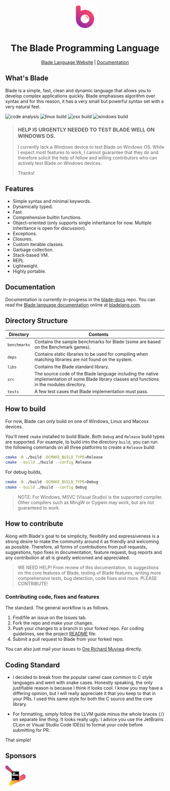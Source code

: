 <div align="center">
<p>
    <img width="80" src="./blade-icon.png?sanitize=true">
</p>
<h1>The Blade Programming Language</h1>

[Blade Language Website](https://bladelang.com) |
[Documentation](https://bladelang.com)
</div>


## What's Blade

Blade is a simple, fast, clean and dynamic language that allows you to develop complex applications 
quickly. Blade emphasises algorithm over syntax and for this reason, it has a very small but powerful 
syntax set with a very natural feel.

![code analysis](https://github.com/blade-lang/blade/actions/workflows/codeql.yml/badge.svg)
![linux build](https://github.com/blade-lang/blade/actions/workflows/linux-build.yml/badge.svg)
![osx build](https://github.com/blade-lang/blade/actions/workflows/osx-build.yml/badge.svg)
![windows build](https://github.com/blade-lang/blade/actions/workflows/windows-build.yml/badge.svg)


> ### HELP IS URGENTLY NEEDED TO TEST BLADE WELL ON WINDOWS OS.
> I currently lack a Windows device to test Blade on Windows OS.
> While I expect most features to work, I cannot guarantee that they do
> and therefore solicit the help of fellow and willing contributors who
> can actively test Blade on Windows devices.
> 
> Thanks!


## Features

- Simple syntax and minimal keywords.
- Dynamically typed.
- Fast.
- Comprehensive builtin functions.
- Object-oriented (only supports single inheritance for now.
  Multiple inheritance is open for discussion).
- Exceptions.
- Closures.
- Custom iterable classes.
- Garbage collection.
- Stack-based VM.
- REPL
- Lightweight.
- Highly portable.


## Documentation

Documentation is currently in-progress in the [blade-docs](https://github.com/blade-lang/blade-docs) repo.
You can read the [Blade language documentation](https://bladelang.com) online at [bladelang.com](https://bladelang.com).



## Directory Structure

| Directory | Contents 
|-----------|----------
| `benchmarks` | Contains the sample benchmarks for Blade (some are based on the Benchmark games).
| `deps` | Contains static libraries to be used for compiling when matching libraries are not found on the system.
| `libs` | Contains the Blade standard library.
| `src` | The source code of the Blade language including the native implementation of some Blade library classes and functions in the modules directory.
| `tests` | A few test cases that Blade implementation must pass.



## How to build

For now, Blade can only build on one of Windows, Linux and Macosx devices.

You'll need `cmake` installed to build Blade. Both `Debug` and `Release` 
build types are supported.
For example, to build into the directory `build`, you can run the following 
commands on all three platforms to create a `Release` build:

```bash
cmake -B ./build -DCMAKE_BUILD_TYPE=Release
cmake --build ./build --config Release
```

For debug builds, 

```bash
cmake -B ./build -DCMAKE_BUILD_TYPE=Debug
cmake --build ./build --config Debug
```

> NOTE: For Windows, MSVC (Visual Studio) is the supported compiler.
> Other compilers such as MingW or Cygwin may work, but are not
> guaranteed to work.


## How to contribute

Along with Blade's goal to be simplicity, flexibility and expressiveness is a strong desire to make the community around it as friendly and welcoming as possible. Therefore, all forms of contributions from pull requests, suggestions, typo fixes in documentation, feature request, bug reports and any contribution at all is greatly welcomed and appreciated.

> WE NEED HELP! From review of this documentation, to suggestions on the core features of Blade,
testing of Blade features, writing more comprehensive tests, bug detection, code fixes and more.
PLEASE CONTRIBUTE!

### Contributing code, fixes and features

The standard. The general workflow is as follows.

1. Find/file an issue on the Issues tab.
2. Fork the repo and make your changes.
3. Push your changes to a branch in your forked repo. For coding guidelines, see the project [README](https://github.com/blade-lang/blade/blob/main/README.md) file.
4. Submit a pull request to Blade from your forked repo.

You can also just mail your issues to [Ore Richard Muyiwa](mailto:eqliqandfriends@gmail.com) directly.


## Coding Standard

-   I decided to break from the popular camel case common to C style
    languages and went with snake cases. Honestly speaking, the only
    justifiable reason is because I think it looks cool. I know you
    may have a differing opinion, but I will really appreciate it
    that you keep to that in your PRs. I used this same style for both
    the C source and the core library.
    
    
-   For formatting, simply follow the LLVM guide minus the whole
    braces `{`/`}` on separate line thing. It looks really ugly.
    I advice you use the JetBrains CLion or Visual Studio Code
    IDE(s) to format your code before submitting for PR.
    
That simple!


## Sponsors

[comment]: <> (![JetBrains Logo]&#40;jetbrains.png&#41;)

<img src="./jetbrains.png" width="64" height="64" alt="JetBrains Logo"/>
